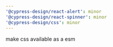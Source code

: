 ```yaml
---
'@cypress-design/react-alert': minor
'@cypress-design/react-spinner': minor
'@cypress-design/css': minor
---
```


make css available as a esm
